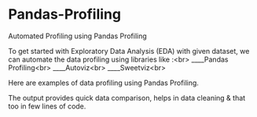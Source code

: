 # Pandas-Profiling
Automated Profiling using Pandas Profiling


To get started with Exploratory Data Analysis (EDA) with given dataset, we can automate the data profiling using libraries like :<br\>
____Pandas Profiling<br\>
____Autoviz<br\>
____Sweetviz<br\>

Here are examples of data profiling using Pandas Profiling.

The output provides quick data comparison, helps in data cleaning & that too in few lines of code.

